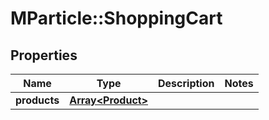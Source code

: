 # MParticle::ShoppingCart

## Properties
Name | Type | Description | Notes
------------ | ------------- | ------------- | -------------
**products** | [**Array&lt;Product&gt;**](Product.md) |  | 


